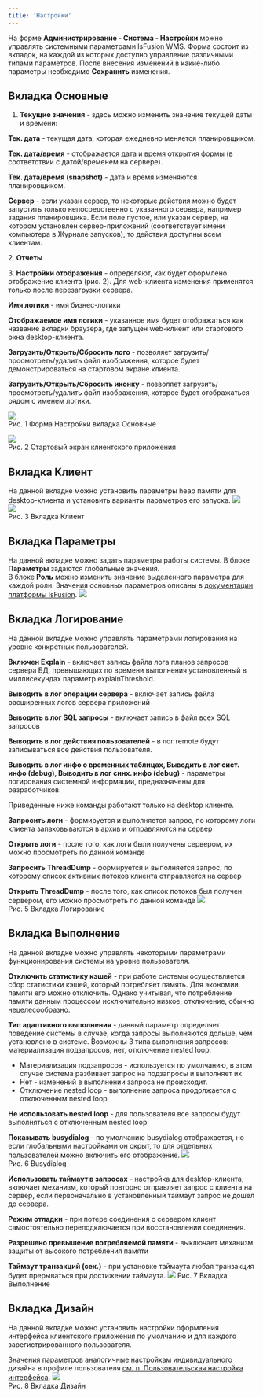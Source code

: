 ```yaml
---
title: 'Настройки'
---
```


На форме **Администрирование - Система - Настройки** можно управлять системными параметрами lsFusion WMS. 
Форма состоит из вкладок, на каждой из которых доступно управление различными типами параметров. 
После внесения изменений в какие-либо параметры необходимо **Сохранить** изменения.

## Вкладка Основные

1. **Текущие значения** - здесь можно изменить значение текущей даты и времени:  

**Тек. дата** - текущая дата, которая ежедневно меняется планировщиком.  

**Тек. дата/время** - отображается дата и время открытия формы (в соответствии с датой/временем на сервере).  

**Тек. дата/время (snapshot)** - дата и время изменяются планировщиком.

**Сервер** - если указан сервер, то некоторые действия можно будет запустить только непосредственно с указанного сервера, например задания планировщика. 
Если поле пустое, или указан сервер, на котором установлен сервер-приложений (соответствует имени компьютера в Журнале запусков), то действия доступны всем клиентам.

2\. **Отчеты**

3\. **Настройки отображения** - определяют, как будет оформлено отображение клиента (рис. 2). 
Для web-клиента изменения применятся только после перезагрузки сервера.

**Имя логики** - имя бизнес-логики

**Отображаемое имя логики** - указанное имя будет отображаться как название вкладки браузера, где запущен web-клиент или стартового окна desktop-клиента.

**Загрузить/Открыть/Сбросить лого** - позволяет загрузить/просмотреть/удалить файл изображения,  которое будет демонстрироваться на стартовом экране клиента.

**Загрузить/Открыть/Сбросить иконку** - позволяет загрузить/просмотреть/удалить файл изображения, которое будет отображаться рядом с именем логики.  

![](img/sys_settings1.png)  
Рис. 1 Форма Настройки вкладка Основные  

![](img/sys_settings2.png)  
Рис. 2 Стартовый экран клиентского приложения  


## Вкладка **Клиент**

На данной вкладке можно установить параметры heap памяти для desktop-клиента и установить варианты параметров его запуска.
![](img/sys_settings3.png)  
![](img/sys_settings4.png)  
Рис. 3 Вкладка Клиент  


## Вкладка **Параметры**

На данной вкладке можно задать параметры работы системы. В блоке **Параметры** задаются глобальные значения.  
В блоке **Роль** можно изменить значение выделенного параметра для каждой роли. Значения основных параметров описаны в [документации платформы lsFusion](https://docs.lsfusion.org/ru/Working_parameters/).
![](img/sys_settings5.png)  


## Вкладка **Логирование**

На данной вкладке можно управлять параметрами логирования на уровне конкретных пользователей.

**Включен Explain** - включает запись файла лога планов запросов сервера БД, превышающих по времени выполнения установленный в миллисекундах параметр explainThreshold.

**Выводить в лог операции сервера** - включает запись файла расширенных логов сервера приложений

**Выводить в лог SQL запросы** - включает запись в файл всех SQL запросов

**Выводить в лог действия пользователей** - в лог remote будут записываться все действия пользователя.

**Выводить в лог инфо о временных таблицах, Выводить в лог сист. инфо (debug), Выводить в лог синх. инфо (debug)** - 
параметры логирования системной информации, предназначены для разработчиков.

Приведенные ниже команды работают только на desktop клиенте.

**Запросить логи** - формируется и выполняется запрос, по которому логи клиента запаковываются в архив и отправляются на сервер

**Открыть логи** - после того, как логи были получены сервером, их можно просмотреть по данной команде

**Запросить ThreadDump** - формируется и выполняется запрос, по которому список активных потоков клиента отправляется на сервер

**Открыть ThreadDump** - после того, как список потоков был получен сервером, его можно просмотреть по данной команде
![](img/sys_settings6.png)  
Рис. 5 Вкладка Логирование  


## Вкладка **Выполнение**

На данной вкладке можно управлять некоторыми параметрами функционирования системы на уровне пользователя.

**Отключить статистику кэшей** - при работе системы осуществляется сбор статистики кэшей, который потребляет память. 
Для экономии памяти его можно отключить. Однако учитывая, что потребление памяти данным процессом исключительно низкое, отключение, обычно нецелесообразно.

**Тип адаптивного выполнения** - данный параметр определяет поведение системы в случае, когда запросы выполняются дольше, чем установлено в системе. 
Возможны 3 типа выполнения запросов: материализация подзапросов, нет, отключение nested loop.
- Материализация подзапросов - используется по умолчанию, в этом случае система разбивает запрос на подзапросы и выполняет их.
- Нет - изменений в выполнении запроса не происходит.
- Отключение nested loop - выполнение запроса продолжается с отключенным nested loop

**Не использовать nested loop** - для пользователя все запросы будут выполняться с отключенным nested loop

**Показывать busydialog** - по умолчанию busydialog отображается, но если глобальными настройками он скрыт, 
то для отдельных пользователей можно включить его отображение.
![](img/sys_settings7.png)  
Рис. 6 Busydialog  

**Использовать таймаут в запросах** - настройка для desktop-клиента, включает механизм, который повторно отправляет запрос с клиента на сервер, если первоначально в установленный таймаут запрос не дошел до сервера.

**Режим отладки** - при потере соединения с сервером клиент самостоятельно переподключается при восстановлении соединения.

**Разрешено превышение потребляемой памяти** - выключает механизм защиты от высокого потребления памяти

**Таймаут транзакций (сек.)** - при установке таймаута любая транзакция будет прерываться при достижении таймаута.
![](img/sys_settings8.png)
Рис. 7 Вкладка Выполнение  


## Вкладка **Дизайн**

На данной вкладке можно установить настройки оформления интерфейса клиентского приложения по умолчанию и для каждого зарегистрированного пользователя.

Значения параметров аналогичные настройкам индивидуального дизайна в профиле пользователя [см. п. Пользовательская настройка интерфейса](../common/user_settings.md). 
![](img/sys_settings9.png)  
Рис. 8 Вкладка Дизайн
